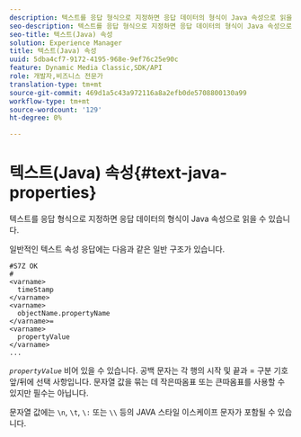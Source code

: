 ```yaml
---
description: 텍스트를 응답 형식으로 지정하면 응답 데이터의 형식이 Java 속성으로 읽을 수 있습니다.
seo-description: 텍스트를 응답 형식으로 지정하면 응답 데이터의 형식이 Java 속성으로 읽을 수 있습니다.
seo-title: 텍스트(Java) 속성
solution: Experience Manager
title: 텍스트(Java) 속성
uuid: 5dba4cf7-9172-4195-968e-9ef76c25e90c
feature: Dynamic Media Classic,SDK/API
role: 개발자,비즈니스 전문가
translation-type: tm+mt
source-git-commit: 469d1a5c43a972116a8a2efb0de5708800130a99
workflow-type: tm+mt
source-wordcount: '129'
ht-degree: 0%

---
```



# 텍스트(Java) 속성{#text-java-properties}

텍스트를 응답 형식으로 지정하면 응답 데이터의 형식이 Java 속성으로 읽을 수 있습니다.

일반적인 텍스트 속성 응답에는 다음과 같은 일반 구조가 있습니다.

```
#S7Z OK
#
<varname>
  timeStamp
</varname>
<varname>
  objectName.propertyName
</varname>=
<varname>
  propertyValue
</varname>
...
```

*`propertyValue`* 비어 있을 수 있습니다. 공백 문자는 각 행의 시작 및 끝과 = 구분 기호 앞/뒤에 선택 사항입니다. 문자열 값을 묶는 데 작은따옴표 또는 큰따옴표를 사용할 수 있지만 필수는 아닙니다.

문자열 값에는 `\n`, `\t`, `\:` 또는 `\\` 등의 JAVA 스타일 이스케이프 문자가 포함될 수 있습니다.
